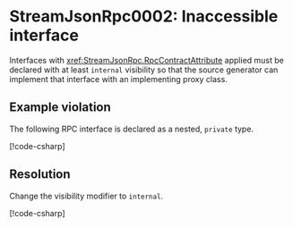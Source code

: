 # StreamJsonRpc0002: Inaccessible interface

Interfaces with <xref:StreamJsonRpc.RpcContractAttribute> applied must be declared with at least `internal` visibility so that the source generator can implement that interface with an implementing proxy class.

## Example violation

The following RPC interface is declared as a nested, `private` type.

[!code-csharp[](../../samples/Analyzers/StreamJsonRpc0002.cs#Violation)]

## Resolution

Change the visibility modifier to `internal`.

[!code-csharp[](../../samples/Analyzers/StreamJsonRpc0002.cs#Fix)]
